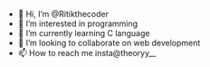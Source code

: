 - 👋 Hi, I’m @Ritikthecoder
- 👀 I’m interested in programming 
- 🌱 I’m currently learning C language 
- 💞️ I’m looking to collaborate on web development 
- 📫 How to reach me insta@theoryy__

<!---
Ritikthecoder/Ritikthecoder is a ✨ special ✨ repository because its `README.md` (this file) appears on your GitHub profile.
You can click the Preview link to take a look at your changes.
--->
